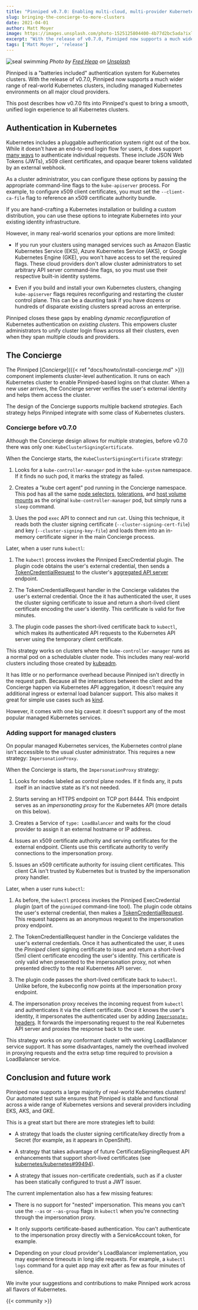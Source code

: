 ```yaml
---
title: "Pinniped v0.7.0: Enabling multi-cloud, multi-provider Kubernetes"
slug: bringing-the-concierge-to-more-clusters
date: 2021-04-01
author: Matt Moyer
image: https://images.unsplash.com/photo-1525125804400-4b77d2bc5ada?ixlib=rb-1.2.1&ixid=MXwxMjA3fDB8MHxwaG90by1wYWdlfHx8fGVufDB8fHw%3D&auto=format&fit=crop&w=1674&q=80
excerpt: "With the release of v0.7.0, Pinniped now supports a much wider range of real-world Kubernetes clusters, including managed Kubernetes environments on all major cloud providers."
tags: ['Matt Moyer', 'release']
---
```


![seal swimming](https://images.unsplash.com/photo-1525125804400-4b77d2bc5ada?ixlib=rb-1.2.1&ixid=MXwxMjA3fDB8MHxwaG90by1wYWdlfHx8fGVufDB8fHw%3D&auto=format&fit=crop&w=1674&q=80)
*Photo by [Fred Heap](https://unsplash.com/@fred_heap) on [Unsplash](https://unsplash.com/s/photos/seal)*

Pinniped is a "batteries included" authentication system for Kubernetes clusters.
With the release of v0.7.0, Pinniped now supports a much wider range of real-world Kubernetes clusters, including managed Kubernetes environments on all major cloud providers.

This post describes how v0.7.0 fits into Pinniped's quest to bring a smooth, unified login experience to all Kubernetes clusters.

## Authentication in Kubernetes

Kubernetes includes a pluggable authentication system right out of the box.
While it doesn't have an end-to-end login flow for users, it does support [many ways][kube-authn] to authenticate individual requests.
These include JSON Web Tokens (JWTs), x509 client certificates, and opaque bearer tokens validated by an external webhook.

As a cluster administrator, you can configure these options by passing the appropriate command-line flags to the `kube-apiserver` process.
For example, to configure x509 client certificates, you must set the `--client-ca-file` flag to reference an x509 certificate authority bundle.

If you are hand-crafting a Kubernetes installation or building a custom distribution, you can use these options to integrate Kubernetes into your existing identity infrastructure.

However, in many real-world scenarios your options are more limited:

- If you run your clusters using managed services such as Amazon Elastic Kubernetes Service (EKS), Azure Kubernetes Service (AKS), or Google Kubernetes Engine (GKE), you won't have access to set the required flags.
  These cloud providers don't allow cluster administrators to set arbitrary API server command-line flags, so you must use their respective built-in identity systems.

- Even if you build and install your own Kubernetes clusters, changing `kube-apiserver` flags requires reconfiguring and restarting the cluster control plane.
  This can be a daunting task if you have dozens or hundreds of disparate existing clusters spread across an enterprise.

Pinniped closes these gaps by enabling _dynamic reconfiguration_ of Kubernetes authentication on _existing clusters_.
This empowers cluster administrators to unify cluster login flows across all their clusters, even when they span multiple clouds and providers.

## The Concierge

The Pinniped [_Concierge_]({{< ref "docs/howto/install-concierge.md" >}}) component implements cluster-level authentication.
It runs on each Kubernetes cluster to enable Pinniped-based logins on that cluster.
When a new user arrives, the Concierge server verifies the user's external identity and helps them access the cluster.

The design of the Concierge supports multiple backend _strategies_.
Each strategy helps Pinniped integrate with some class of Kubernetes clusters.

### Concierge before v0.7.0

Although the Concierge design allows for multiple strategies, before v0.7.0 there was only one: `KubeClusterSigningCertificate`.

When the Concierge starts, the `KubeClusterSigningCertificate` strategy:

1. Looks for a `kube-controller-manager` pod in the `kube-system` namespace.
   If it finds no such pod, it marks the strategy as failed.

1. Creates a "kube cert agent" pod running in the Concierge namespace.
   This pod has all the same [node selectors][nodeselector], [tolerations][tolerations], and [host volume mounts][hostpath] as the original `kube-controller-manager` pod, but simply runs a `sleep` command.

1. Uses the pod `exec` API to connect and run `cat`.
   Using this technique, it reads both the cluster signing certificate (`--cluster-signing-cert-file`) and key (`--cluster-signing-key-file`) and loads them into an in-memory certificate signer in the main Concierge process.

Later, when a user runs `kubectl`:

1. The `kubectl` process invokes the Pinniped ExecCredential plugin.
   The plugin code obtains the user's external credential, then sends a [TokenCredentialRequest][tcr] to the cluster's [aggregated API server][api-aggregation] endpoint.

1. The TokenCredentialRequest handler in the Concierge validates the user's external credential.
   Once the it has authenticated the user, it uses the cluster signing certificate to issue and return a short-lived client certificate encoding the user's identity.
   This certificate is valid for five minutes.

1. The plugin code passes the short-lived certificate back to `kubectl`, which makes its authenticated API requests to the Kubernetes API server using the temporary client certificate.

This strategy works on clusters where the `kube-controller-manager` runs as a normal pod on a schedulable cluster node.
This includes many real-world clusters including those created by [kubeadm][kubeadm].

It has little or no performance overhead because Pinniped isn't directly in the request path.
Because all the interactions between the client and the Concierge happen via Kubernetes API aggregation, it doesn't require any additional ingress or external load balancer support.
This also makes it great for simple use cases such as [kind][kind].

However, it comes with one big caveat: it doesn't support any of the most popular managed Kubernetes services.

### Adding support for managed clusters

On popular managed Kubernetes services, the Kubernetes control plane isn't accessible to the usual cluster administrator.
This requires a new strategy: `ImpersonationProxy`.

When the Concierge is starts, the `ImpersonationProxy` strategy:

1. Looks for nodes labeled as control plane nodes.
   If it finds any, it puts itself in an inactive state as it's not needed.

1. Starts serving an HTTPS endpoint on TCP port 8444.
   This endpoint serves as an _impersonating proxy_ for the Kubernetes API (more details on this below).

1. Creates a Service of `type: LoadBalancer` and waits for the cloud provider to assign it an external hostname or IP address.

1. Issues an x509 certificate authority and serving certificates for the external endpoint.
   Clients use this certificate authority to verify connections to the impersonation proxy.

1. Issues an x509 certificate authority for issuing client certificates.
   This client CA isn't trusted by Kubernetes but is trusted by the impersonation proxy handler.

Later, when a user runs `kubectl`:

1. As before, the `kubectl` process invokes the Pinniped ExecCredential plugin (part of the `pinniped` command-line tool).
   The plugin code obtains the user's external credential, then makes a [TokenCredentialRequest][tcr].
   This request happens as an anonymous request to the impersonation proxy endpoint.

1. The TokenCredentialRequest handler in the Concierge validates the user's external credentials.
   Once it has authenticated the user, it uses the _Pinniped_ client signing certificate to issue and return a short-lived (5m) client certificate encoding the user's identity.
   This certificate is only valid when presented to the impersonation proxy, not when presented directly to the real Kubernetes API server.

1. The plugin code passes the short-lived certificate back to `kubectl`.
   Unlike before, the kubeconfig now points at the impersonation proxy endpoint.

1. The impersonation proxy receives the incoming request from `kubectl` and authenticates it via the client certificate.
   Once it knows the user's identity, it impersonates the authenticated user by adding [`Impersonate-` headers][impersonation].
   It forwards the impersonating request to the real Kubernetes API server and proxies the response back to the user.

This strategy works on any conformant cluster with working LoadBalancer service support.
It has some disadvantages, namely the overhead involved in proxying requests and the extra setup time required to provision a LoadBalancer service.

## Conclusion and future work

Pinniped now supports a large majority of real-world Kubernetes clusters!
Our automated test suite ensures that Pinniped is stable and functional across a wide range of Kubernetes versions and several providers including EKS, AKS, and GKE.

This is a great start but there are more strategies left to build:

- A strategy that loads the cluster signing certificate/key directly from a Secret (for example, as it appears in OpenShift).

- A strategy that takes advantage of future CertificateSigningRequest API enhancements that support short-lived certificates (see [kubernetes/kubernetes#99494][csr-notafter]).

- A strategy that issues non-certificate credentials, such as if a cluster has been statically configured to trust a JWT issuer.

The current implementation also has a few missing features:

- There is no support for "nested" impersonation.
  This means you can't use the `--as` or `--as-group` flags in `kubectl` when you're connecting through the impersonation proxy.

- It only supports certificate-based authentication.
  You can't authenticate to the impersonation proxy directly with a ServiceAccount token, for example.

- Depending on your cloud provider's LoadBalancer implementation, you may experience timeouts in long idle requests.
  For example, a `kubectl logs` command for a quiet app may exit after as few as four minutes of silence.

We invite your suggestions and contributions to make Pinniped work across all flavors of Kubernetes.

{{< community >}}

[api-aggregation]: https://kubernetes.io/docs/concepts/extend-kubernetes/api-extension/apiserver-aggregation/]
[csr-notafter]: https://github.com/kubernetes/kubernetes/pull/99494
[hostpath]: https://kubernetes.io/docs/concepts/storage/volumes/#hostpath
[impersonation]: https://kubernetes.io/docs/reference/access-authn-authz/authentication/#user-impersonation
[kind]: https://kind.sigs.k8s.io/
[kube-authn]: https://kubernetes.io/docs/reference/access-authn-authz/authentication/
[kubeadm]: https://kubernetes.io/docs/setup/production-environment/tools/kubeadm/
[nodeselector]: https://kubernetes.io/docs/concepts/scheduling-eviction/assign-pod-node/#nodeselector
[tcr]: https://github.com/vmware-tanzu/pinniped/blob/main/generated/1.20/README.adoc#tokencredentialrequest
[tolerations]: https://kubernetes.io/docs/concepts/scheduling-eviction/taint-and-toleration/
